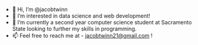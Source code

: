 - 👋 Hi, I’m @jacobtwinn
- 👀 I’m interested in data science and web development!
- 🌱 I’m currently a second year computer science student at Sacramento State looking to further my skills in programming.
- 📫 Feel free to reach me at - jacobtwinn21@gmail.com !

<!---
jacobtwinn/jacobtwinn is a ✨ special ✨ repository because its `README.md` (this file) appears on your GitHub profile.
You can click the Preview link to take a look at your changes.
--->
